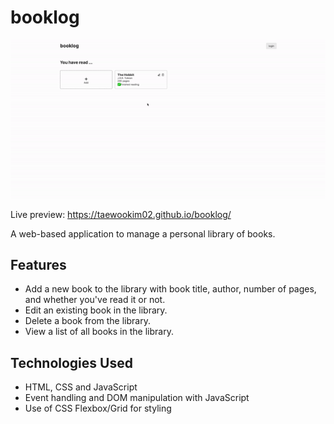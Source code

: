 # booklog

![Preview of booklog](preview.gif)

Live preview: https://taewookim02.github.io/booklog/

A web-based application to manage a personal library of books.

## Features

- Add a new book to the library with book title, author, number of pages, and whether you've read it or not.
- Edit an existing book in the library.
- Delete a book from the library.
- View a list of all books in the library.

## Technologies Used

- HTML, CSS and JavaScript
- Event handling and DOM manipulation with JavaScript
- Use of CSS Flexbox/Grid for styling
